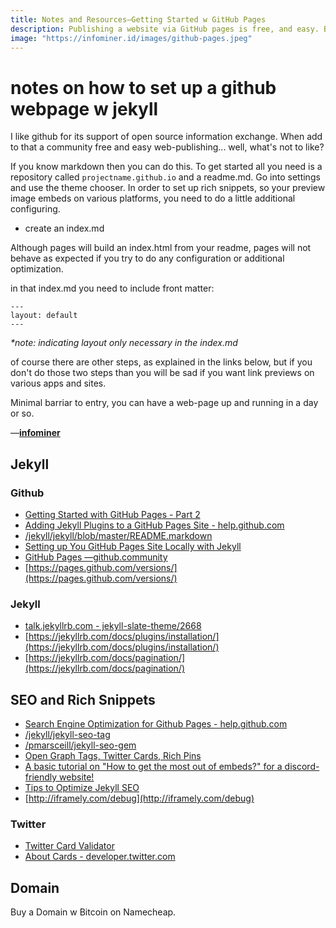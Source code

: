 ```yaml
---
title: Notes and Resources—Getting Started w GitHub Pages
description: Publishing a website via GitHub pages is free, and easy. Buy a Domain w Bitcoin and Get Started Today.
image: "https://infominer.id/images/github-pages.jpeg"
---
```


# notes on how to set up a github webpage w jekyll

I like github for its support of open source information exchange. When add to that a community free and easy web-publishing... well, what's not to like?

If you know markdown then you can do this. To get started all you need is a repository called `projectname.github.io` and a readme.md. Go into settings and use the theme chooser. In order to set up rich snippets, so your preview image embeds on various platforms, you need to do a little additional configuring.

* create an index.md 

Although pages will build an index.html from your readme, pages will not behave as expected if you try to do any configuration or additional optimization.

in that index.md you need to include front matter:

`---`\
`layout: default`\
`---`

*\*note: indicating layout only necessary in the index.md*

of course there are other steps, as explained in the links below, but if you don't do those two steps than you will be sad if you want link previews on various apps and sites.

Minimal barriar to entry, you can have a web-page up and running in a day or so.

—[**infominer**](https://infominer.id)

## Jekyll

### Github 

* [Getting Started with GitHub Pages - Part 2](https://github.community/t5/Support-Protips/Getting-started-with-GitHub-Pages-Part-2-Using-an-official/ba-p/2030)
* [Adding Jekyll Plugins to a GitHub Pages Site - help.github.com](https://help.github.com/en/articles/adding-jekyll-plugins-to-a-github-pages-site)
* [/jekyll/jekyll/blob/master/README.markdown](https://github.com/jekyll/jekyll/blob/master/README.markdown)
* [Setting up You GitHub Pages Site Locally with Jekyll](https://help.github.com/en/articles/setting-up-your-github-pages-site-locally-with-jekyll)
* [GitHub Pages —github.community](https://github.community/t5/GitHub-Pages/bd-p/pages)
* [https://pages.github.com/versions/](https://pages.github.com/versions/)

### Jekyll 

* [talk.jekyllrb.com - jekyll-slate-theme/2668](http://talk.jekyllrb.com/t/jekyll-slate-theme/2668)
* [https://jekyllrb.com/docs/plugins/installation/](https://jekyllrb.com/docs/plugins/installation/)
* [https://jekyllrb.com/docs/pagination/](https://jekyllrb.com/docs/pagination/)

## SEO and Rich Snippets

* [Search Engine Optimization for Github Pages - help.github.com](https://help.github.com/en/articles/search-engine-optimization-for-github-pages)
* [/jekyll/jekyll-seo-tag](https://github.com/jekyll/jekyll-seo-tag)
* [/pmarsceill/jekyll-seo-gem](https://github.com/pmarsceill/jekyll-seo-gem)
* [Open Graph Tags, Twitter Cards, Rich Pins](https://warfareplugins.com/open-graph-tags-twitter-cards-rich-pins/)
* [A basic tutorial on "How to get the most out of embeds?" for a discord-friendly website!](https://www.reddit.com/r/discordapp/comments/82p8i6/a_basic_tutorial_on_how_to_get_the_most_out_of/)
* [Tips to Optimize Jekyll SEO](https://blog.webjeda.com/optimize-jekyll-seo/)
* [http://iframely.com/debug](http://iframely.com/debug)

### Twitter

* [Twitter Card Validator](https://cards-dev.twitter.com/validator)
* [About Cards - developer.twitter.com](https://developer.twitter.com/en/docs/tweets/optimize-with-cards/overview/abouts-cards)

## Domain

Buy a Domain w Bitcoin on Namecheap.